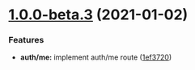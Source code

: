 # [1.0.0-beta.3](https://github.com/greenauth/express/compare/v1.0.0-beta.2...v1.0.0-beta.3) (2021-01-02)


### Features

* **auth/me:** implement auth/me route ([1ef3720](https://github.com/greenauth/express/commit/1ef37200da309e548cb7cd29136d42ce2265a261))
